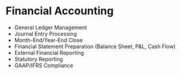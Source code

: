 # Financial Accounting

- General Ledger Management
- Journal Entry Processing
- Month-End/Year-End Close
- Financial Statement Preparation (Balance Sheet, P&L, Cash Flow)
- External Financial Reporting
- Statutory Reporting
- GAAP/IFRS Compliance